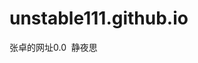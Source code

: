 # unstable111.github.io
<!doctype html>
<html>
<head>
<meta charset="utf-8">
<title>无标题文档</title>
</head>

<body>
张卓的网址0.0&nbsp;
  静夜思
</body>
</html>
